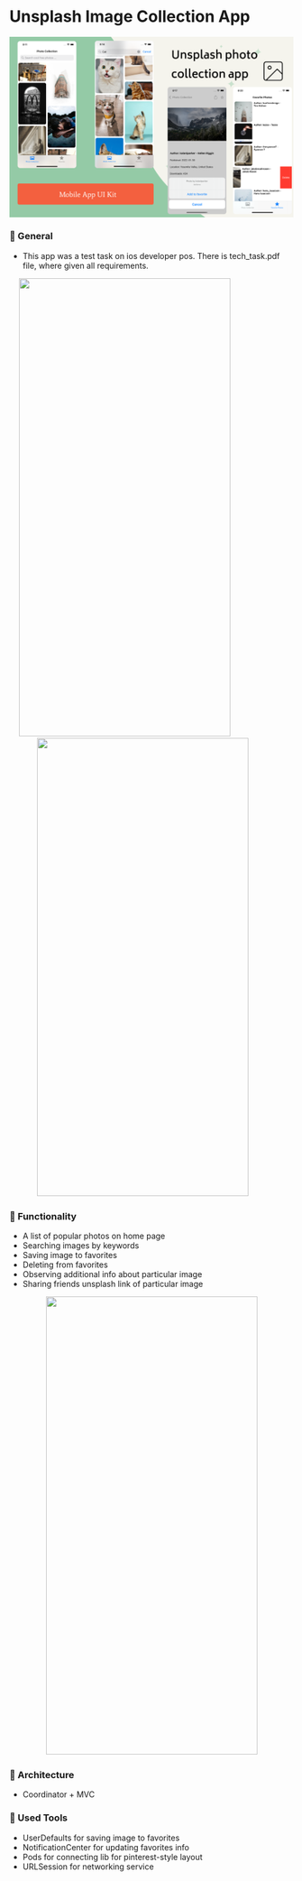 # Unsplash Image Collection App
<img src="art/cover.png" align="center">


### 🔷 General
- This app was a test task on ios developer pos. There is tech_task.pdf file, where given all requirements. 


<p align="center">
  <img src="art/1.gif" width="375" height="812">
  &nbsp;&nbsp;&nbsp;&nbsp;&nbsp;&nbsp;&nbsp;&nbsp;&nbsp;&nbsp;&nbsp;&nbsp;&nbsp;&nbsp;&nbsp;&nbsp;&nbsp;&nbsp;&nbsp;&nbsp;&nbsp;&nbsp;&nbsp;
  <img src="art/2.gif" width="375" height="812">
&nbsp; &nbsp; &nbsp; &nbsp;
</p>

### 🔷 Functionality
- A list of popular photos on home page
- Searching images by keywords
- Saving image to favorites
- Deleting from favorites
- Observing additional info about particular image
- Sharing friends unsplash link of particular image

<p align="center">
  <img src="art/3.gif" width="375" height="812">
</p>


### 🔷 Architecture
- Coordinator + MVC

### 🔷 Used Tools
- UserDefaults for saving image to favorites
- NotificationCenter for updating favorites info
- Pods for connecting lib for pinterest-style layout
- URLSession for networking service
